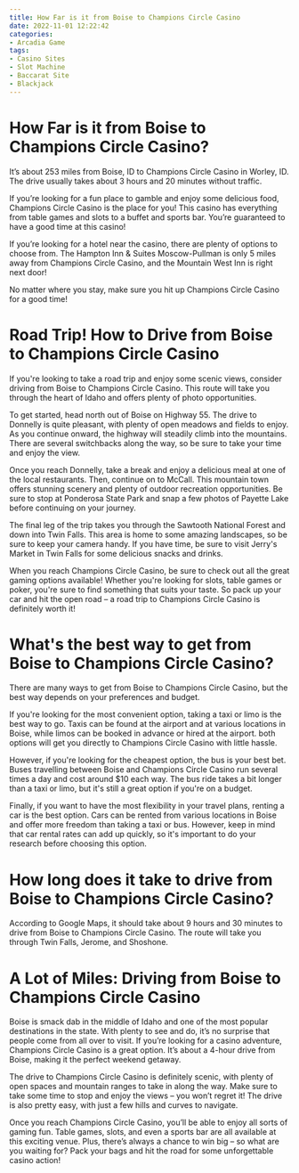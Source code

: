```yaml
---
title: How Far is it from Boise to Champions Circle Casino
date: 2022-11-01 12:22:42
categories:
- Arcadia Game
tags:
- Casino Sites
- Slot Machine
- Baccarat Site
- Blackjack
---
```



#  How Far is it from Boise to Champions Circle Casino?

It’s about 253 miles from Boise, ID to Champions Circle Casino in Worley, ID. The drive usually takes about 3 hours and 20 minutes without traffic.

If you’re looking for a fun place to gamble and enjoy some delicious food, Champions Circle Casino is the place for you! This casino has everything from table games and slots to a buffet and sports bar. You’re guaranteed to have a good time at this casino!

If you’re looking for a hotel near the casino, there are plenty of options to choose from. The Hampton Inn & Suites Moscow-Pullman is only 5 miles away from Champions Circle Casino, and the Mountain West Inn is right next door!

No matter where you stay, make sure you hit up Champions Circle Casino for a good time!

#  Road Trip! How to Drive from Boise to Champions Circle Casino

If you're looking to take a road trip and enjoy some scenic views, consider driving from Boise to Champions Circle Casino. This route will take you through the heart of Idaho and offers plenty of photo opportunities.

To get started, head north out of Boise on Highway 55. The drive to Donnelly is quite pleasant, with plenty of open meadows and fields to enjoy. As you continue onward, the highway will steadily climb into the mountains. There are several switchbacks along the way, so be sure to take your time and enjoy the view.

Once you reach Donnelly, take a break and enjoy a delicious meal at one of the local restaurants. Then, continue on to McCall. This mountain town offers stunning scenery and plenty of outdoor recreation opportunities. Be sure to stop at Ponderosa State Park and snap a few photos of Payette Lake before continuing on your journey.

The final leg of the trip takes you through the Sawtooth National Forest and down into Twin Falls. This area is home to some amazing landscapes, so be sure to keep your camera handy. If you have time, be sure to visit Jerry's Market in Twin Falls for some delicious snacks and drinks.

When you reach Champions Circle Casino, be sure to check out all the great gaming options available! Whether you're looking for slots, table games or poker, you're sure to find something that suits your taste. So pack up your car and hit the open road – a road trip to Champions Circle Casino is definitely worth it!

#  What's the best way to get from Boise to Champions Circle Casino?

There are many ways to get from Boise to Champions Circle Casino, but the best way depends on your preferences and budget.

If you're looking for the most convenient option, taking a taxi or limo is the best way to go. Taxis can be found at the airport and at various locations in Boise, while limos can be booked in advance or hired at the airport. both options will get you directly to Champions Circle Casino with little hassle.

However, if you're looking for the cheapest option, the bus is your best bet. Buses travelling between Boise and Champions Circle Casino run several times a day and cost around $10 each way. The bus ride takes a bit longer than a taxi or limo, but it's still a great option if you're on a budget.

Finally, if you want to have the most flexibility in your travel plans, renting a car is the best option. Cars can be rented from various locations in Boise and offer more freedom than taking a taxi or bus. However, keep in mind that car rental rates can add up quickly, so it's important to do your research before choosing this option.

#  How long does it take to drive from Boise to Champions Circle Casino? 

According to Google Maps, it should take about 9 hours and 30 minutes to drive from Boise to Champions Circle Casino. The route will take you through Twin Falls, Jerome, and Shoshone.

#  A Lot of Miles: Driving from Boise to Champions Circle Casino

Boise is smack dab in the middle of Idaho and one of the most popular destinations in the state. With plenty to see and do, it’s no surprise that people come from all over to visit. If you’re looking for a casino adventure, Champions Circle Casino is a great option. It’s about a 4-hour drive from Boise, making it the perfect weekend getaway.

The drive to Champions Circle Casino is definitely scenic, with plenty of open spaces and mountain ranges to take in along the way. Make sure to take some time to stop and enjoy the views – you won’t regret it! The drive is also pretty easy, with just a few hills and curves to navigate.

Once you reach Champions Circle Casino, you’ll be able to enjoy all sorts of gaming fun. Table games, slots, and even a sports bar are all available at this exciting venue. Plus, there’s always a chance to win big – so what are you waiting for? Pack your bags and hit the road for some unforgettable casino action!